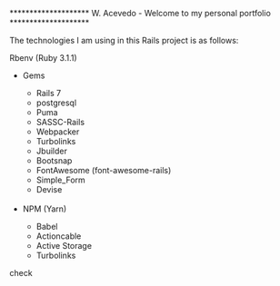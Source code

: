******************** W. Acevedo - Welcome to my personal portfolio ********************<br />
<p>The technologies I am using in this Rails project is as follows:<br />

Rbenv (Ruby 3.1.1)
<ul>
  <li>Gems</li>
  <ul>
    <li>Rails 7</li>
    <li>postgresql</li>
    <li>Puma</li>
    <li>SASSC-Rails</li>
    <li>Webpacker</li>
    <li>Turbolinks</li>
    <li>Jbuilder</li>
    <li>Bootsnap</li>
    <li>FontAwesome (font-awesome-rails)</li>
    <li>Simple_Form</li>
    <li>Devise</li>
  </ul><br />
  <li>NPM (Yarn)</li>
  <ul>
    <li>Babel</li>
    <li>Actioncable</li>
    <li>Active Storage</li>
    <li>Turbolinks</li>
  </ul>
 </ul>
</p>


check

